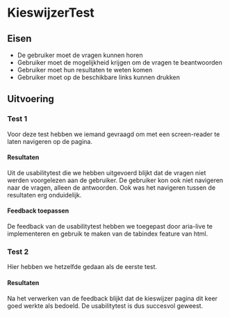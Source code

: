 # KieswijzerTest

## Eisen
- De gebruiker moet de vragen kunnen horen
- Gebruiker moet de mogelijkheid krijgen om de vragen te beantwoorden
- Gebruiker moet hun resultaten te weten komen
- Gebruiker moet op de beschikbare links kunnen drukken

## Uitvoering
### Test 1
Voor deze test hebben we iemand gevraagd om met een screen-reader te laten navigeren op de pagina.
#### Resultaten
Uit de usabilitytest die we hebben uitgevoerd blijkt dat de vragen niet werden voorgelezen aan de gebruiker.
De gebruiker kon ook niet navigeren naar de vragen, alleen de antwoorden.
Ook was het navigeren tussen de resultaten erg onduidelijk.
#### Feedback toepassen
De feedback van de usabilitytest hebben we toegepast door aria-live te implementeren en gebruik te maken van de tabindex feature van html.
### Test 2
Hier hebben we hetzelfde gedaan als de eerste test.
#### Resultaten
Na het verwerken van de feedback blijkt dat de kieswijzer pagina dit keer goed werkte als bedoeld. 
De usabilitytest is dus succesvol geweest.

